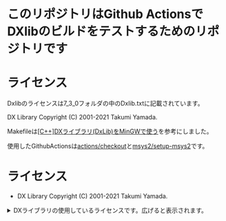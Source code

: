 # このリポジトリはGithub ActionsでDXlibのビルドをテストするためのリポジトリです
# ライセンス
Dxlibのライセンスは7_3_0フォルダの中のDxlib.txtに記載されています。

DX Library Copyright (C) 2001-2021 Takumi Yamada.

Makefileは[[C++]DXライブラリ(DxLib)をMinGWで使う](https://qiita.com/C_Assembly/items/e921b7c0745651d31d79)を参考にしました。

使用したGithubActionsは[actions/checkout](https://github.com/actions/checkout)と[msys2/setup-msys2](https://github.com/msys2/setup-msys2)です。

# ライセンス
- DX Library Copyright (C) 2001-2021 Takumi Yamada.<br>

<details>
<summary>DXライブラリの使用しているライセンスです。広げると表示されます。</summary>

libjpeg Copyright (C) 1991-2013, Thomas G. Lane, Guido Vollbeding.
   this software is based in part on the work of the Independent JPEG Group


   libpng Copyright (C) 2004, 2006-2012 Glenn Randers-Pehrson.
   zlib Copyright (C) 1995-2012 Jean-loup Gailly and Mark Adler.


   libtiff Copyright (c) 1988-1997 Sam Leffler
   libtiff Copyright (c) 1991-1997 Silicon Graphics, Inc.

   Permission to use, copy, modify, distribute, and sell this software and
   its documentation for any purpose is hereby granted without fee, provided
   that (i) the above copyright notices and this permission notice appear in
   all copies of the software and related documentation, and (ii) the names of
   Sam Leffler and Silicon Graphics may not be used in any advertising or
   publicity relating to the software without the specific, prior written
   permission of Sam Leffler and Silicon Graphics.

   THE SOFTWARE IS PROVIDED "AS-IS" AND WITHOUT WARRANTY OF ANY KIND,
   EXPRESS, IMPLIED OR OTHERWISE, INCLUDING WITHOUT LIMITATION, ANY
   WARRANTY OF MERCHANTABILITY OR FITNESS FOR A PARTICULAR PURPOSE.

   IN NO EVENT SHALL SAM LEFFLER OR SILICON GRAPHICS BE LIABLE FOR
   ANY SPECIAL, INCIDENTAL, INDIRECT OR CONSEQUENTIAL DAMAGES OF ANY KIND,
   OR ANY DAMAGES WHATSOEVER RESULTING FROM LOSS OF USE, DATA OR PROFITS,
   WHETHER OR NOT ADVISED OF THE POSSIBILITY OF DAMAGE, AND ON ANY THEORY OF
   LIABILITY, ARISING OUT OF OR IN CONNECTION WITH THE USE OR PERFORMANCE
   OF THIS SOFTWARE.


   libogg Copyright (C) 2002-2009 Xiph.org Foundation

   Redistribution and use in source and binary forms, with or without
   modification, are permitted provided that the following conditions
   are met:

   - Redistributions of source code must retain the above copyright
   notice, this list of conditions and the following disclaimer.

   - Redistributions in binary form must reproduce the above copyright
   notice, this list of conditions and the following disclaimer in the
   documentation and/or other materials provided with the distribution.

   - Neither the name of the Xiph.org Foundation nor the names of its
   contributors may be used to endorse or promote products derived from
   this software without specific prior written permission.

   THIS SOFTWARE IS PROVIDED BY THE COPYRIGHT HOLDERS AND CONTRIBUTORS
   ``AS IS'' AND ANY EXPRESS OR IMPLIED WARRANTIES, INCLUDING, BUT NOT
   LIMITED TO, THE IMPLIED WARRANTIES OF MERCHANTABILITY AND FITNESS FOR
   A PARTICULAR PURPOSE ARE DISCLAIMED. IN NO EVENT SHALL THE FOUNDATION
   OR CONTRIBUTORS BE LIABLE FOR ANY DIRECT, INDIRECT, INCIDENTAL,
   SPECIAL, EXEMPLARY, OR CONSEQUENTIAL DAMAGES (INCLUDING, BUT NOT
   LIMITED TO, PROCUREMENT OF SUBSTITUTE GOODS OR SERVICES; LOSS OF USE,
   DATA, OR PROFITS; OR BUSINESS INTERRUPTION) HOWEVER CAUSED AND ON ANY
   THEORY OF LIABILITY, WHETHER IN CONTRACT, STRICT LIABILITY, OR TORT
   (INCLUDING NEGLIGENCE OR OTHERWISE) ARISING IN ANY WAY OUT OF THE USE
   OF THIS SOFTWARE, EVEN IF ADVISED OF THE POSSIBILITY OF SUCH DAMAGE.


   Opus audio codec
   Copyright 2001-2011 Xiph.Org, Skype Limited, Octasic,
    Jean-Marc Valin, Timothy B. Terriberry,
    CSIRO, Gregory Maxwell, Mark Borgerding,
    Erik de Castro Lopo

   Redistribution and use in source and binary forms, with or without
   modification, are permitted provided that the following conditions
   are met:

   - Redistributions of source code must retain the above copyright
   notice, this list of conditions and the following disclaimer.

   - Redistributions in binary form must reproduce the above copyright
   notice, this list of conditions and the following disclaimer in the
   documentation and/or other materials provided with the distribution.

   - Neither the name of Internet Society, IETF or IETF Trust, nor the
   names of specific contributors, may be used to endorse or promote
   products derived from this software without specific prior written
   permission.

   THIS SOFTWARE IS PROVIDED BY THE COPYRIGHT HOLDERS AND CONTRIBUTORS
   ``AS IS'' AND ANY EXPRESS OR IMPLIED WARRANTIES, INCLUDING, BUT NOT
   LIMITED TO, THE IMPLIED WARRANTIES OF MERCHANTABILITY AND FITNESS FOR
   A PARTICULAR PURPOSE ARE DISCLAIMED. IN NO EVENT SHALL THE COPYRIGHT OWNER
   OR CONTRIBUTORS BE LIABLE FOR ANY DIRECT, INDIRECT, INCIDENTAL, SPECIAL,
   EXEMPLARY, OR CONSEQUENTIAL DAMAGES (INCLUDING, BUT NOT LIMITED TO,
   PROCUREMENT OF SUBSTITUTE GOODS OR SERVICES; LOSS OF USE, DATA, OR
   PROFITS; OR BUSINESS INTERRUPTION) HOWEVER CAUSED AND ON ANY THEORY OF
   LIABILITY, WHETHER IN CONTRACT, STRICT LIABILITY, OR TORT (INCLUDING
   NEGLIGENCE OR OTHERWISE) ARISING IN ANY WAY OUT OF THE USE OF THIS
   SOFTWARE, EVEN IF ADVISED OF THE POSSIBILITY OF SUCH DAMAGE.


   Opusfile
   Copyright (c) 1994-2013 Xiph.Org Foundation and contributors

   Redistribution and use in source and binary forms, with or without
   modification, are permitted provided that the following conditions
   are met:

   - Redistributions of source code must retain the above copyright
   notice, this list of conditions and the following disclaimer.

   - Redistributions in binary form must reproduce the above copyright
   notice, this list of conditions and the following disclaimer in the
   documentation and/or other materials provided with the distribution.

   - Neither the name of the Xiph.Org Foundation nor the names of its
   contributors may be used to endorse or promote products derived from
   this software without specific prior written permission.

   THIS SOFTWARE IS PROVIDED BY THE COPYRIGHT HOLDERS AND CONTRIBUTORS
   ``AS IS'' AND ANY EXPRESS OR IMPLIED WARRANTIES, INCLUDING, BUT NOT
   LIMITED TO, THE IMPLIED WARRANTIES OF MERCHANTABILITY AND FITNESS FOR
   A PARTICULAR PURPOSE ARE DISCLAIMED. IN NO EVENT SHALL THE FOUNDATION
   OR CONTRIBUTORS BE LIABLE FOR ANY DIRECT, INDIRECT, INCIDENTAL,
   SPECIAL, EXEMPLARY, OR CONSEQUENTIAL DAMAGES (INCLUDING, BUT NOT
   LIMITED TO, PROCUREMENT OF SUBSTITUTE GOODS OR SERVICES; LOSS OF USE,
   DATA, OR PROFITS; OR BUSINESS INTERRUPTION) HOWEVER CAUSED AND ON ANY
   THEORY OF LIABILITY, WHETHER IN CONTRACT, STRICT LIABILITY, OR TORT
   (INCLUDING NEGLIGENCE OR OTHERWISE) ARISING IN ANY WAY OUT OF THE USE
   OF THIS SOFTWARE, EVEN IF ADVISED OF THE POSSIBILITY OF SUCH DAMAGE.


   Mersenne Twister
   Copyright (C) 1997 - 2002, Makoto Matsumoto and Takuji Nishimura,
   All rights reserved.

   Redistribution and use in source and binary forms, with or without
   modification, are permitted provided that the following conditions
   are met:

   1. Redistributions of source code must retain the above copyright
   notice, this list of conditions and the following disclaimer.

   2. Redistributions in binary form must reproduce the above copyright
   notice, this list of conditions and the following disclaimer in the
   documentation and/or other materials provided with the distribution.

   3. The name of the author may not be used to endorse or promote products
   derived from this software without specific prior written permission.

   THIS SOFTWARE IS PROVIDED BY THE AUTHOR ``AS IS'' AND ANY EXPRESS OR
   IMPLIED WARRANTIES, INCLUDING, BUT NOT LIMITED TO, THE IMPLIED WARRANTIES
   OF MERCHANTABILITY AND FITNESS FOR A PARTICULAR PURPOSE ARE DISCLAIMED.
   IN NO EVENT SHALL THE AUTHOR BE LIABLE FOR ANY DIRECT, INDIRECT,
   INCIDENTAL, SPECIAL, EXEMPLARY, OR CONSEQUENTIAL DAMAGES (INCLUDING, BUT
   NOT LIMITED TO, PROCUREMENT OF SUBSTITUTE GOODS OR SERVICES; LOSS OF USE,
   DATA, OR PROFITS; OR BUSINESS INTERRUPTION) HOWEVER CAUSED AND ON ANY
   THEORY OF LIABILITY, WHETHER IN CONTRACT, STRICT LIABILITY, OR TORT
   (INCLUDING NEGLIGENCE OR OTHERWISE) ARISING IN ANY WAY OUT OF THE USE OF
   THIS SOFTWARE, EVEN IF ADVISED OF THE POSSIBILITY OF SUCH DAMAGE.


   Bullet Copyright (c) 2003-2006 Erwin Coumans.

</details>